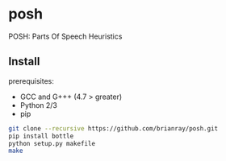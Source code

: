 # posh
POSH: Parts Of Speech Heuristics



## Install

prerequisites:

* GCC and G+++ (4.7 > greater)
* Python 2/3
* pip

```bash
git clone --recursive https://github.com/brianray/posh.git
pip install bottle
python setup.py makefile
make
```


